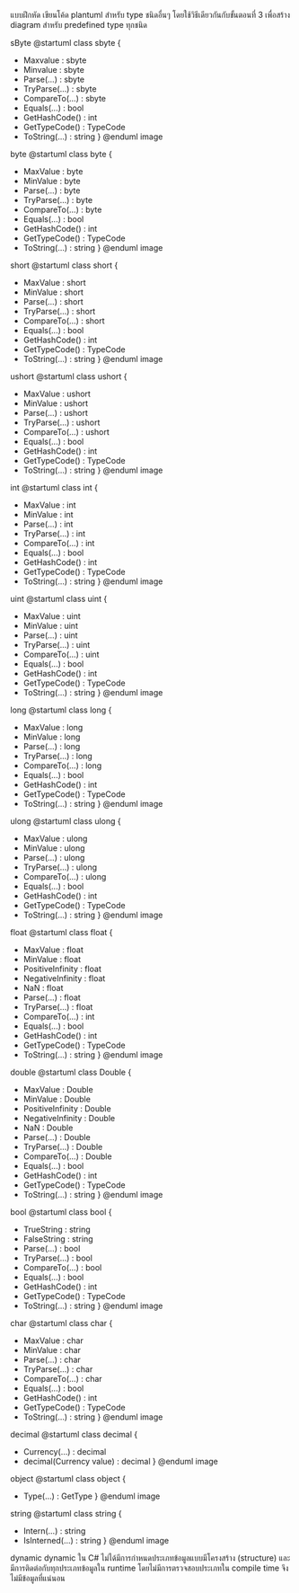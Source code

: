 แบบฝึกหัด
เขียนโค้ด plantuml สำหรับ type ชนิดอื่นๆ โดยใช้วิธีเดียวกันกับขั้นตอนที่ 3 เพื่อสร้าง diagram สำหรับ predefined type ทุกชนิด

sByte
@startuml
class sbyte
{
  + Maxvalue : sbyte
  + Minvalue : sbyte
  + Parse(...) : sbyte 
  + TryParse(...) : sbyte
  + CompareTo(...) : sbyte
  + Equals(...) : bool
  + GetHashCode() : int
  + GetTypeCode() : TypeCode
  + ToString(...) : string
}
@enduml
image

byte
@startuml
class byte
{
  + MaxValue : byte
  + MinValue : byte
  + Parse(...) : byte
  + TryParse(...) : byte
  + CompareTo(...) : byte
  + Equals(...) : bool
  + GetHashCode() : int
  + GetTypeCode() : TypeCode
  + ToString(...) : string
}
@enduml
image

short
@startuml
class short
{
  + MaxValue : short
  + MinValue : short
  + Parse(...) : short
  + TryParse(...) : short
  + CompareTo(...) : short
  + Equals(...) : bool
  + GetHashCode() : int
  + GetTypeCode() : TypeCode
  + ToString(...) : string
}
@enduml
image

ushort
@startuml
class ushort
{
  + MaxValue : ushort
  + MinValue : ushort
  + Parse(...) : ushort
  + TryParse(...) : ushort
  + CompareTo(...) : ushort
  + Equals(...) : bool
  + GetHashCode() : int
  + GetTypeCode() : TypeCode
  + ToString(...) : string
}
@enduml
image

int
@startuml
class int
{
  + MaxValue : int
  + MinValue : int
  + Parse(...) : int
  + TryParse(...) : int
  + CompareTo(...) : int
  + Equals(...) : bool
  + GetHashCode() : int
  + GetTypeCode() : TypeCode
  + ToString(...) : string
}
@enduml
image

uint
@startuml
class uint
{
  + MaxValue : uint
  + MinValue : uint
  + Parse(...) : uint
  + TryParse(...) : uint
  + CompareTo(...) : uint
  + Equals(...) : bool
  + GetHashCode() : int
  + GetTypeCode() : TypeCode
  + ToString(...) : string
}
@enduml
image

long
@startuml
class long
{
  + MaxValue : long
  + MinValue : long
  + Parse(...) : long
  + TryParse(...) : long
  + CompareTo(...) : long
  + Equals(...) : bool
  + GetHashCode() : int
  + GetTypeCode() : TypeCode
  + ToString(...) : string
}
@enduml
image

ulong
@startuml
class ulong
{
  + MaxValue : ulong
  + MinValue : ulong
  + Parse(...) : ulong
  + TryParse(...) : ulong
  + CompareTo(...) : ulong
  + Equals(...) : bool
  + GetHashCode() : int
  + GetTypeCode() : TypeCode
  + ToString(...) : string
}
@enduml
image

float
@startuml
class float
{
  + MaxValue : float
  + MinValue : float
  + PositiveInfinity : float
  + NegativeInfinity : float
  + NaN : float
  + Parse(...) : float 
  + TryParse(...) : float
  + CompareTo(...) : int
  + Equals(...) : bool
  + GetHashCode() : int
  + GetTypeCode() : TypeCode
  + ToString(...) : string
}
@enduml
image

double
@startuml
class Double
{
  + MaxValue : Double
  + MinValue : Double
  + PositiveInfinity : Double
  + NegativeInfinity : Double
  + NaN : Double
  + Parse(...) : Double 
  + TryParse(...) : Double
  + CompareTo(...) : Double
  + Equals(...) : bool
  + GetHashCode() : int
  + GetTypeCode() : TypeCode
  + ToString(...) : string
}
@enduml
image

bool
@startuml
class bool
{
  + TrueString : string
  + FalseString : string
  + Parse(...) : bool 
  + TryParse(...) : bool
  + CompareTo(...) : bool
  + Equals(...) : bool
  + GetHashCode() : int
  + GetTypeCode() : TypeCode
  + ToString(...) : string
}
@enduml
image

char
@startuml
class char
{
  + MaxValue : char
  + MinValue : char
  + Parse(...) : char
  + TryParse(...) : char
  + CompareTo(...) : char
  + Equals(...) : bool
  + GetHashCode() : int
  + GetTypeCode() : TypeCode
  + ToString(...) : string
}
@enduml
image

decimal
@startuml
class decimal
{
  + Currency(...) : decimal
  + decimal(Currency value) : decimal
}
@enduml
image

object
@startuml
class object
{
  + Type(...) : GetType
}
@enduml
image

string
@startuml
class string
{
  + Intern(...) : string
  + IsInterned(...) : string 
}
@enduml
image

dynamic
dynamic ใน C# ไม่ได้มีการกำหนดประเภทข้อมูลแบบมีโครงสร้าง (structure) และมีการติดต่อกับทุกประเภทข้อมูลใน runtime โดยไม่มีการตรวจสอบประเภทใน compile time จึงไม่มีข้อมูลที่แน่นอน
